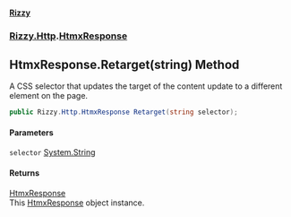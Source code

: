 #### [Rizzy](index.md 'index')
### [Rizzy.Http](Rizzy.Http.md 'Rizzy.Http').[HtmxResponse](Rizzy.Http.HtmxResponse.md 'Rizzy.Http.HtmxResponse')

## HtmxResponse.Retarget(string) Method

A CSS selector that updates the target of the content update to a different element on the page.

```csharp
public Rizzy.Http.HtmxResponse Retarget(string selector);
```
#### Parameters

<a name='Rizzy.Http.HtmxResponse.Retarget(string).selector'></a>

`selector` [System.String](https://docs.microsoft.com/en-us/dotnet/api/System.String 'System.String')

#### Returns
[HtmxResponse](Rizzy.Http.HtmxResponse.md 'Rizzy.Http.HtmxResponse')  
This [HtmxResponse](Rizzy.Http.HtmxResponse.md 'Rizzy.Http.HtmxResponse') object instance.